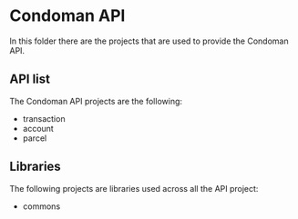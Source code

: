 # Condoman API
In this folder there are the projects that are used to provide the Condoman API.
## API list
The Condoman API projects are the following:
- transaction
- account
- parcel
## Libraries
The following projects are libraries used across all the API project:
- commons
